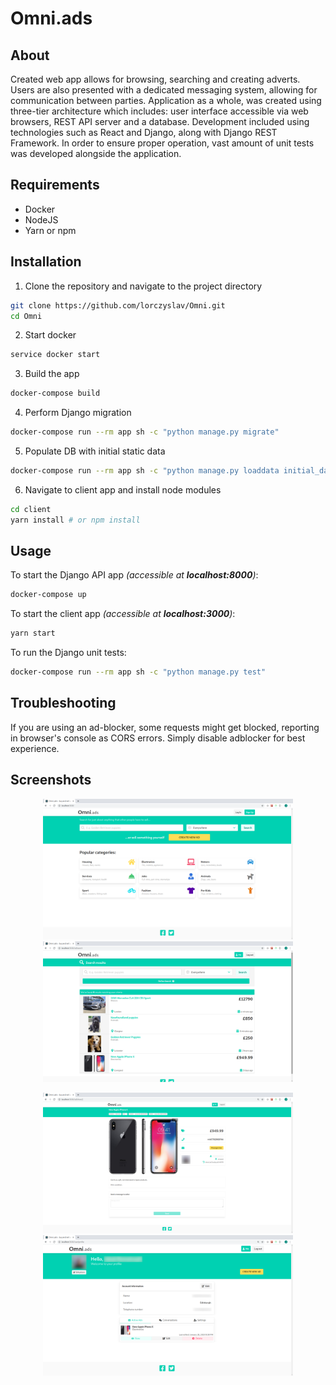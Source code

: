 # Omni.ads
## About

Created web app allows for browsing, searching and creating adverts. Users are also presented with a dedicated messaging system, allowing for communication between parties. Application as a whole, was created using three-tier architecture which includes: user interface accessible via web browsers, REST API server and a database. Development included using technologies such as React and Django, along with Django REST Framework. In order to ensure proper operation, vast amount of unit tests was developed alongside the application.

## Requirements

- Docker
- NodeJS
- Yarn or npm

## Installation

1. Clone the repository and navigate to the project directory
```bash
git clone https://github.com/lorczyslav/Omni.git
cd Omni
```

2. Start docker
```bash
service docker start
```

3. Build the app
```bash
docker-compose build
```

4. Perform Django migration
```bash
docker-compose run --rm app sh -c "python manage.py migrate"
```

5. Populate DB with initial static data
```bash
docker-compose run --rm app sh -c "python manage.py loaddata initial_data.json"
```

6. Navigate to client app and install node modules
```bash
cd client
yarn install # or npm install
```
## Usage

To start the Django API app *(accessible at **localhost:8000**)*:
```bash
docker-compose up
```

To start the client app *(accessible at **localhost:3000**)*:
```bash
yarn start
```

To run the Django unit tests:
```bash
docker-compose run --rm app sh -c "python manage.py test"
```

## Troubleshooting

If you are using an ad-blocker, some requests might get blocked, reporting in browser's console as CORS errors. Simply disable adblocker for best experience.

## Screenshots

<p align="center"><img src="media/main.png" width="400" hspace="20"/><img src="media/search.png" width="400" hspace="20"/></p>
<p align="center"><img src="media/ad.png" width="400" hspace="20" /><img src="media/profile.png" width="400" hspace="20"/></p>
